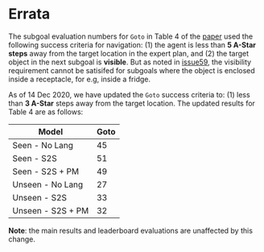 # Errata

The subgoal evaluation numbers for `Goto` in Table 4 of the [paper](https://arxiv.org/pdf/1912.01734.pdf) used the following success criteria for navigation: (1) the agent is less than **5 A-Star steps** away from the target location in the expert plan, and (2) the target object in the next subgoal is **visible**. But as noted in [issue59](https://github.com/askforalfred/alfred/issues/59), the visibility requirement cannot be satisifed for subgoals where the object is enclosed inside a receptacle, for e.g, inside a fridge.  

As of 14 Dec 2020, we have updated the `Goto` success criteria to: (1) less than **3 A-Star** steps away from the target location. The updated results for Table 4 are as follows:

| Model | Goto |
| --- | ----------- |
| Seen - No Lang | 45 |
| Seen - S2S | 51 |
| Seen - S2S + PM | 49 |
| Unseen - No Lang | 27 |
| Unseen - S2S | 33 |
| Unseen - S2S + PM | 32 |


**Note**: the main results and leaderboard evaluations are unaffected by this change.